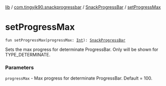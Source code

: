 [lib](../../index.md) / [com.tingyik90.snackprogressbar](../index.md) / [SnackProgressBar](index.md) / [setProgressMax](.)

# setProgressMax

`fun setProgressMax(progressMax: `[`Int`](https://kotlinlang.org/api/latest/jvm/stdlib/kotlin/-int/index.html)`): `[`SnackProgressBar`](index.md)

Sets the max progress for determinate ProgressBar. Only will be shown for TYPE_DETERMINATE.

### Parameters

`progressMax` - Max progress for determinate ProgressBar. Default = 100.